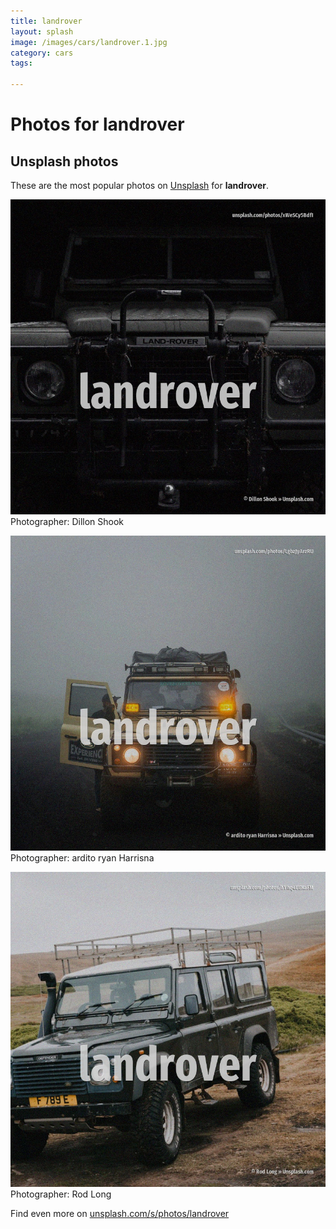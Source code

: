 ```yaml
---
title: landrover
layout: splash
image: /images/cars/landrover.1.jpg
category: cars
tags:

---
```

# Photos for landrover
 
## Unsplash photos
These are the most popular photos on [Unsplash](https://unsplash.com) for **landrover**.
 
![landrover](/images/cars/landrover.1.jpg)
Photographer:  Dillon Shook
 
![landrover](/images/cars/landrover.2.jpg)
Photographer:  ardito ryan Harrisna
 
![landrover](/images/cars/landrover.3.jpg)
Photographer:  Rod Long
 
Find even more on [unsplash.com/s/photos/landrover](https://unsplash.com/s/photos/landrover)
 
